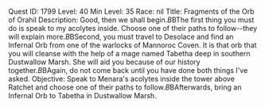 Quest ID: 1799
Level: 40
Min Level: 35
Race: nil
Title: Fragments of the Orb of Orahil
Description: Good, then we shall begin.$B$BThe first thing you must do is speak to my acolytes inside. Choose one of their paths to follow--they will explain more.$B$BSecond, you must travel to Desolace and find an Infernal Orb from one of the warlocks of Mannoroc Coven. It is that orb that you will cleanse with the help of a mage named Tabetha deep in southern Dustwallow Marsh. She will aid you because of our history together.$B$BAgain, do not come back until you have done both things I've asked.
Objective: Speak to Menara's acolytes inside the tower above Ratchet and choose one of their paths to follow.$B$BAfterwards, bring an Infernal Orb to Tabetha in Dustwallow Marsh.
